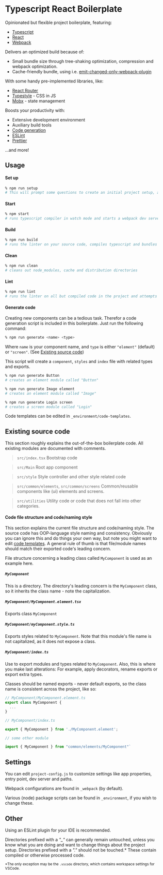 # Typescript React Boilerplate

Opinionated but flexible project boilerplate, featuring:

- [Typescript](https://www.typescriptlang.org)
- [React](https://reactjs.org)
- [Webpack](https://webpack.js.org/)

Delivers an optimized build because of:

- Small bundle size through tree-shaking optimization, compression and webpack optimization.
- Cache-friendly bundle, using i.e. [emit-changed-only-webpack-plugin](https://www.npmjs.com/package/emit-changed-only-webpack-plugin)

With some handy pre-implemented libraries, like:

- [React Router](https://reacttraining.com/react-router/web/guides/quick-start)
- [Typestyle](https://typestyle.github.io/) - CSS in JS
- [Mobx](https://mobx.js.org/README.html) - state management

Boosts your productivity with:

- Extensive development environment
- Auxiliary build tools
- [Code generation](#generate-code)
- [ESLint](https://eslint.org/)
- [Prettier](https://prettier.io/)

...and more!

## Usage

#### Set up

```bash
% npm run setup
# This will prompt some questions to create an initial project setup, and installs dependencies.
```

#### Start

```bash
% npm start
# runs typescript compiler in watch mode and starts a webpack dev server
```

#### Build

```bash
% npm run build
# runs the linter on your source code, compiles typescript and bundles your build using webpack
```

#### Clean

```bash
% npm run clean
# cleans out node_modules, cache and distribution directories
```

#### Lint

```bash
% npm run lint
# runs the linter on all but compiled code in the project and attempts to fix code style where possible
```

#### Generate code

Creating new components can be a tedious task. Therefor a code generation script is included in this boilerplate. Just run the following command:

```bash
% npm run generate <name> <type>
```

Where `name` is your component name, and `type` is either `"element"` (default) or `"screen"`. (See [Existing source code](#existing-source-code))

This script will create a `component`, `styles` and `index` file with related types and exports.

```bash
% npm run generate Button
# creates an element module called "Button"
```

```bash
% npm run generate Image element
# creates an element module called "Image"
```

```bash
% npm run generate Login screen
# creates a screen module called "Login"
```

Code templates can be edited in `_environment/code-templates`.

## Existing source code

This section roughly explains the out-of-the-box boilerplate code. All existing modules are documented with comments.

> `src/index.tsx`
> Bootstrap code

> `src/Main`
> Root app component

> `src/style`
> Style controller and other style related code

> `src/common/elements`, `src/common/screens`
> Common/reusable components like (ui) elements and screens.

> `src/utilities`
> Utility code or code that does not fall into other categories.

#### Code file structure and code/naming style

This section explains the current file structure and code/naming style. The source code has OOP-language style naming and consistency. Obviously you can ignore this and do things your own way, but note you might want to edit [code templates](#generate-components). A general rule of thumb is that file/module names should match their exported code's leading concern.

File structure concerning a leading class called `MyComponent` is used as an example here.

##### `MyComponent`

This is a directory. The directory's leading concern is the `MyComponent` class, so it inherits the class name - note the capitalization.

##### `MyComponent/MyComponent.element.tsx`

Exports class `MyComponent`

##### `MyComponent/myComponent.style.ts`

Exports styles related to `MyComponent`. Note that this module's file name is not capitalized, as it does not expose a class.

##### `MyComponent/index.ts`

Use to export modules and types related to `MyComponent`. Also, this is where you make last alterations: For example, apply decorators, rename exports or export extra types.

Classes should be named exports - never default exports, so the class name is consistent across the project, like so:

```typescript
// MyComponent/MyComponent.element.ts
export class MyComponent {
  ...
}
```

```typescript
// MyComponent/index.ts

export { MyComponent } from './MyComponent.element';
```

```typescript
// some other module

import { MyComponent } from "common/elements/MyComponent"`
```

## Settings

You can edit `project-config.js` to customize settings like app properties, entry point, dev server and paths.

Webpack configurations are found in `_webpack` (by default).

Various (node) package scripts can be found in `_environment`, if you wish to change these.

## Other

Using an ESLint plugin for your IDE is recommended.

Directories prefixed with a _"\_"_ can generally remain untouched, unless you know what you are doing and want to change things about the project setup. Directories prefixed with a _"."_ should not be touched.\* These contain compiled or otherwise processed code.

<sub>\*The only exception may be the `.vscode` directory, which contains workspace settings for VSCode.</sub>
